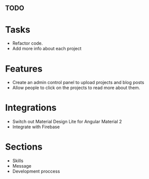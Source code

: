 ## TODO

# Tasks
- Refactor code.
- Add more info about each project

# Features
- Create an admin control panel to upload projects and blog posts
- Allow people to click on the projects to read more about them.

# Integrations
- Switch out Material Design Lite for Angular Material 2
- Integrate with Firebase

# Sections
- Skills
- Message
- Development proccess
